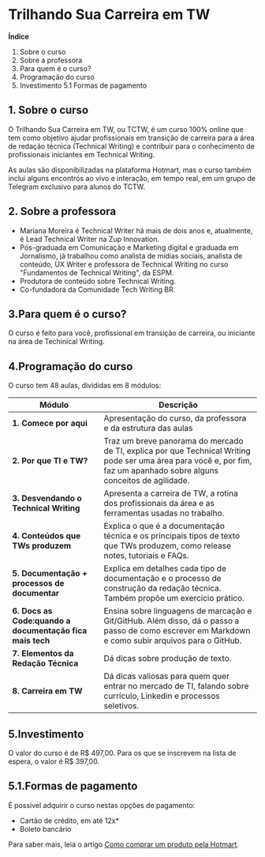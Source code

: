 # Trilhando Sua Carreira em TW

**Índice**
1. Sobre o curso
2. Sobre a professora
3. Para quem é o curso?
4. Programação do curso
5. Investimento
5.1 Formas de pagamento

## 1. Sobre o curso

O Trilhando Sua Carreira em TW, ou TCTW, é um curso 100% online que tem como objetivo ajudar profissionais em transição de carreira para a área de redação técnica (Technical Writing) e contribuir para o conhecimento de profissionais iniciantes em Technical Writing.

As aulas são disponibilizadas na plataforma Hotmart, mas o curso também inclui alguns encontros ao vivo e interação, em tempo real, em um grupo de Telegram exclusivo para alunos do TCTW.

## 2. Sobre a professora

+ Mariana Moreira é Technical Writer há mais de dois anos e, atualmente, é Lead Technical Writer na Zup Innovation. 
+ Pós-graduada em Comunicação e Marketing digital e graduada em Jornalismo, já trabalhou como analista de mídias sociais, analista de conteúdo, UX Writer e professora de Technical Writing no curso "Fundamentos de Technical Writing", da ESPM.
+ Produtora de conteúdo sobre Technical Writing. 
+ Co-fundadora da Comunidade Tech Writing BR.

## 3.Para quem é o curso?

O curso é feito para você, profissional em transição de carreira, ou iniciante na área de Techinical Writing.

## 4.Programação do curso

O curso tem 48 aulas, divididas em 8 módulos:

| **Módulo**  | **Descrição**  | 
|---|---|
| **1. Comece por aqui**   |  Apresentação do curso, da professora e da estrutura das aulas |
| **2. Por que TI e TW?**  | Traz um breve panorama do mercado de TI, explica por que Technical Writing pode ser uma área para você e, por fim, faz um apanhado sobre alguns conceitos de agilidade.  |  
| **3. Desvendando o Technical Writing**  | Apresenta a carreira de TW, a rotina dos profissionais da área e as ferramentas usadas no trabalho.   |  
| **4. Conteúdos que TWs produzem**  | Explica o que é a documentação técnica e os principais tipos de texto que TWs produzem, como release notes, tutoriais e FAQs.   | 
| **5. Documentação + processos de documentar**  | Explica em detalhes cada tipo de documentação e o processo de construção da redação técnica. Também propõe um exercício prático.   | 
| **6. Docs as Code:quando a documentação fica mais tech**  | Ensina sobre linguagens de marcação e Git/GitHub. Além disso, dá o passo a passo de como escrever em Markdown e como subir arquivos para o GitHub.   | 
| **7. Elementos da Redação Técnica**  | Dá dicas sobre produção de texto.   | 
| **8. Carreira em TW**  |Dá dicas valiosas para quem quer entrar no mercado de TI, falando sobre currículo, Linkedin e processos seletivos.| 


## 5.Investimento

O valor do curso é de R$ 497,00. Para os que se inscrevem na lista de espera, o valor é R$ 397,00. 

## 5.1.Formas de pagamento

É possível adquirir o curso nestas opções de pagamento:

+ Cartão de crédito, em até 12x*
+ Boleto bancário

Para saber mais, leia o artigo [Como comprar um produto pela Hotmart](https://help.hotmart.com/pt-BR/article/como-comprar-um-produto-pela-hotmart-/360014492431).




